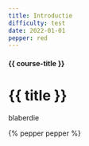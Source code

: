```yaml
---
title: Introductie
difficulty: test
date: 2022-01-01
pepper: red
---
```


#### {{ course-title }}
# {{ title }}
blaberdie

{% pepper pepper  %}


